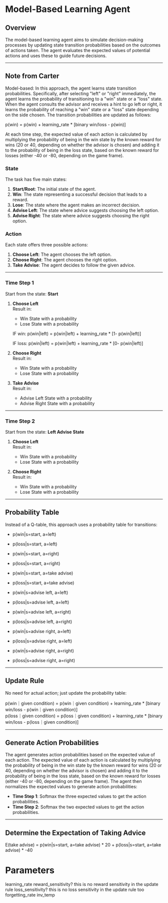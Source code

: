 # Model-Based Learning Agent

## Overview
The model-based learning agent aims to simulate decision-making processes by updating state transition probabilities based on the outcomes of actions taken. The agent evaluates the expected values of potential actions and uses these to guide future decisions.

---

## Note from Carter

Model-based: In this approach, the agent learns state transition probabilities. Specifically, after selecting "left" or "right" immediately, the agent learns the probability of transitioning to a "win" state or a "loss" state. When the agent consults the advisor and receives a hint to go left or right, it learns the probability of reaching a "win" state or a "loss" state depending on the side chosen. The transition probabilities are updated as follows:

p(win) = p(win) + learning_rate * [binary win/loss - p(win)]  

At each time step, the expected value of each action is calculated by multiplying the probability of being in the win state by the known reward for wins (20 or 40, depending on whether the advisor is chosen) and adding it to the probability of being in the loss state, based on the known reward for losses (either -40 or -80, depending on the game frame).

### State
The task has five main states:

1. **Start/Root**: The initial state of the agent.  
2. **Win**: The state representing a successful decision that leads to a reward.  
3. **Lose**: The state where the agent makes an incorrect decision.  
4. **Advise Left**: The state where advice suggests choosing the left option.  
5. **Advise Right**: The state where advice suggests choosing the right option.  

### Action
Each state offers three possible actions:

1. **Choose Left**: The agent chooses the left option.  
2. **Choose Right**: The agent chooses the right option.  
3. **Take Advise**: The agent decides to follow the given advice.  

---

### Time Step 1
Start from the state: **Start**

1. **Choose Left**  
   Result in:  
   - Win State with a probability  
   - Lose State with a probability  
   

   IF win:
   p(win|left) = p(win|left) + learning_rate * [1- p(win|left)]

   IF loss:
   p(win|left) = p(win|left) + learning_rate * [0- p(win|left)]


   


2. **Choose Right**  
   Result in:  
   - Win State with a probability  
   - Lose State with a probability  

3. **Take Advise**  
   Result in:  
   - Advise Left State with a probability  
   - Advise Right State with a probability  

---

### Time Step 2
Start from the state: **Left Advise State**

1. **Choose Left**  
   Result in:  
   - Win State with a probability  
   - Lose State with a probability  

2. **Choose Right**  
   Result in:  
   - Win State with a probability  
   - Lose State with a probability  

---

## Probability Table
Instead of a Q-table, this approach uses a probability table for transitions:

- p(win|s=start, a=left)  
- p(loss|s=start, a=left)  
- p(win|s=start, a=right)  
- p(loss|s=start, a=right)  
- p(win|s=start, a=take advise)  
- p(loss|s=start, a=take advise)  

- p(win|s=advise left, a=left)  
- p(loss|s=advise left, a=left)  
- p(win|s=advise left, a=right)  
- p(loss|s=advise left, a=right)  

- p(win|s=advise right, a=left)  
- p(loss|s=advise right, a=left)  
- p(win|s=advise right, a=right)  
- p(loss|s=advise right, a=right)  

---

## Update Rule
No need for actual action; just update the probability table:  

p(win｜given condition) = p(win｜given condition) + learning_rate * [binary win/loss - p(win｜given condition)]  
p(loss｜given condition) = p(loss｜given condition) + learning_rate * [binary win/loss - p(loss｜given condition)]  

---

## Generate Action Probabilities
The agent generates action probabilities based on the expected value of each action. The expected value of each action is calculated by multiplying the probability of being in the win state by the known reward for wins (20 or 40, depending on whether the advisor is chosen) and adding it to the probability of being in the loss state, based on the known reward for losses (either -40 or -80, depending on the game frame). The agent then normalizes the expected values to generate action probabilities:

- **Time Step 1**: Softmax the three expected values to get the action probabilities.  
- **Time Step 2**: Softmax the two expected values to get the action probabilities.  

---

## Determine the Expectation of Taking Advice
E(take advise) = p(win|s=start, a=take advise) * 20 + p(loss|s=start, a=take advise) * -40



# Parameters
learning_rate
reward_sensitivity? this is no reward sensitivity in the update rule
loss_sensitivity? this is no loss sensitivity in the update rule too
forgetting_rate
inv_temp

